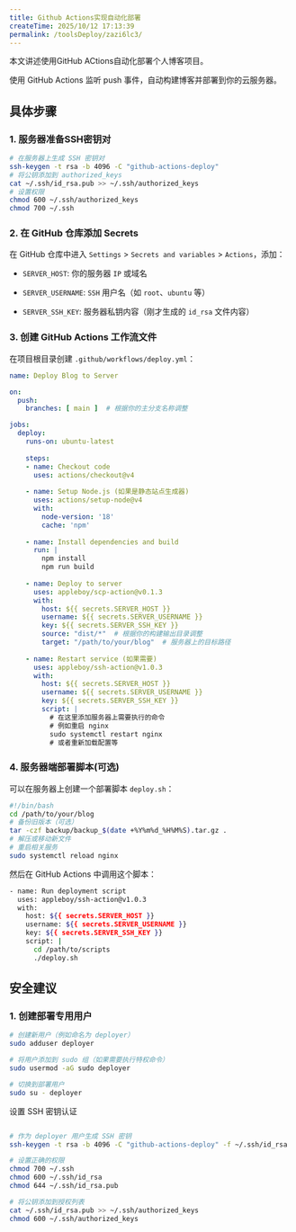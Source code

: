 ```yaml
---
title: Github Actions实现自动化部署
createTime: 2025/10/12 17:13:39
permalink: /toolsDeploy/zazi6lc3/
---
```


本文讲述使用GitHub ACtions自动化部署个人博客项目。

使用 GitHub Actions 监听 push 事件，自动构建博客并部署到你的云服务器。

## 具体步骤

### 1. 服务器准备SSH密钥对

```bash
# 在服务器上生成 SSH 密钥对
ssh-keygen -t rsa -b 4096 -C "github-actions-deploy"
# 将公钥添加到 authorized_keys
cat ~/.ssh/id_rsa.pub >> ~/.ssh/authorized_keys
# 设置权限
chmod 600 ~/.ssh/authorized_keys
chmod 700 ~/.ssh
```

### 2. 在 GitHub 仓库添加 Secrets

在 GitHub 仓库中进入 `Settings` > `Secrets and variables` > `Actions`，添加：

- `SERVER_HOST`: 你的服务器 `IP` 或域名

- `SERVER_USERNAME`: `SSH` 用户名（如 `root`、`ubuntu` 等）

- `SERVER_SSH_KEY`: 服务器私钥内容（刚才生成的 `id_rsa` 文件内容）

### 3. 创建 GitHub Actions 工作流文件

在项目根目录创建 `.github/workflows/deploy.yml`：


```yaml
name: Deploy Blog to Server

on:
  push:
    branches: [ main ]  # 根据你的主分支名称调整

jobs:
  deploy:
    runs-on: ubuntu-latest
    
    steps:
    - name: Checkout code
      uses: actions/checkout@v4
      
    - name: Setup Node.js (如果是静态站点生成器)
      uses: actions/setup-node@v4
      with:
        node-version: '18'
        cache: 'npm'
        
    - name: Install dependencies and build
      run: |
        npm install
        npm run build
        
    - name: Deploy to server
      uses: appleboy/scp-action@v0.1.3
      with:
        host: ${{ secrets.SERVER_HOST }}
        username: ${{ secrets.SERVER_USERNAME }}
        key: ${{ secrets.SERVER_SSH_KEY }}
        source: "dist/*"  # 根据你的构建输出目录调整
        target: "/path/to/your/blog"  # 服务器上的目标路径
        
    - name: Restart service (如果需要)
      uses: appleboy/ssh-action@v1.0.3
      with:
        host: ${{ secrets.SERVER_HOST }}
        username: ${{ secrets.SERVER_USERNAME }}
        key: ${{ secrets.SERVER_SSH_KEY }}
        script: |
          # 在这里添加服务器上需要执行的命令
          # 例如重启 nginx
          sudo systemctl restart nginx
          # 或者重新加载配置等
```

### 4. 服务器端部署脚本(可选)

可以在服务器上创建一个部署脚本 `deploy.sh`：

```bash
#!/bin/bash
cd /path/to/your/blog
# 备份旧版本（可选）
tar -czf backup/backup_$(date +%Y%m%d_%H%M%S).tar.gz .
# 解压或移动新文件
# 重启相关服务
sudo systemctl reload nginx
```

然后在 GitHub Actions 中调用这个脚本：

```bash
- name: Run deployment script
  uses: appleboy/ssh-action@v1.0.3
  with:
    host: ${{ secrets.SERVER_HOST }}
    username: ${{ secrets.SERVER_USERNAME }}
    key: ${{ secrets.SERVER_SSH_KEY }}
    script: |
      cd /path/to/scripts
      ./deploy.sh
```

## 安全建议

### 1. 创建部署专用用户

```bash
# 创建新用户（例如命名为 deployer）
sudo adduser deployer

# 将用户添加到 sudo 组（如果需要执行特权命令）
sudo usermod -aG sudo deployer

# 切换到部署用户
sudo su - deployer
```

设置 SSH 密钥认证

```bash

# 作为 deployer 用户生成 SSH 密钥
ssh-keygen -t rsa -b 4096 -C "github-actions-deploy" -f ~/.ssh/id_rsa

# 设置正确的权限
chmod 700 ~/.ssh
chmod 600 ~/.ssh/id_rsa
chmod 644 ~/.ssh/id_rsa.pub

# 将公钥添加到授权列表
cat ~/.ssh/id_rsa.pub >> ~/.ssh/authorized_keys
chmod 600 ~/.ssh/authorized_keys

```